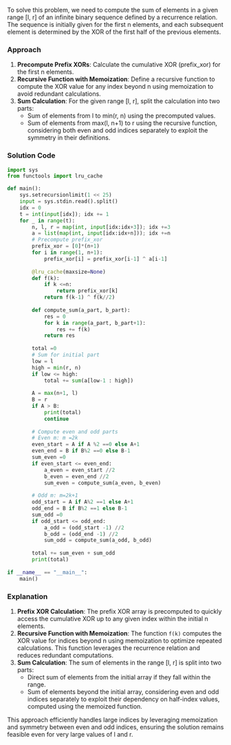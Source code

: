 To solve this problem, we need to compute the sum of elements in a given range [l, r] of an infinite binary sequence defined by a recurrence relation. The sequence is initially given for the first n elements, and each subsequent element is determined by the XOR of the first half of the previous elements.

### Approach
1. **Precompute Prefix XORs**: Calculate the cumulative XOR (prefix_xor) for the first n elements.
2. **Recursive Function with Memoization**: Define a recursive function to compute the XOR value for any index beyond n using memoization to avoid redundant calculations.
3. **Sum Calculation**: For the given range [l, r], split the calculation into two parts:
   - Sum of elements from l to min(r, n) using the precomputed values.
   - Sum of elements from max(l, n+1) to r using the recursive function, considering both even and odd indices separately to exploit the symmetry in their definitions.

### Solution Code
```python
import sys
from functools import lru_cache

def main():
    sys.setrecursionlimit(1 << 25)
    input = sys.stdin.read().split()
    idx = 0
    t = int(input[idx]); idx += 1
    for _ in range(t):
        n, l, r = map(int, input[idx:idx+3]); idx +=3
        a = list(map(int, input[idx:idx+n])); idx +=n
        # Precompute prefix_xor
        prefix_xor = [0]*(n+1)
        for i in range(1, n+1):
            prefix_xor[i] = prefix_xor[i-1] ^ a[i-1]
        
        @lru_cache(maxsize=None)
        def f(k):
            if k <=n:
                return prefix_xor[k]
            return f(k-1) ^ f(k//2)
        
        def compute_sum(a_part, b_part):
            res = 0
            for k in range(a_part, b_part+1):
                res += f(k)
            return res
        
        total =0
        # Sum for initial part
        low = l
        high = min(r, n)
        if low <= high:
            total += sum(a[low-1 : high])
        
        A = max(n+1, l)
        B = r
        if A > B:
            print(total)
            continue
        
        # Compute even and odd parts
        # Even m: m =2k
        even_start = A if A %2 ==0 else A+1
        even_end = B if B%2 ==0 else B-1
        sum_even =0
        if even_start <= even_end:
            a_even = even_start //2
            b_even = even_end //2
            sum_even = compute_sum(a_even, b_even)
        
        # Odd m: m=2k+1
        odd_start = A if A%2 ==1 else A+1
        odd_end = B if B%2 ==1 else B-1
        sum_odd =0
        if odd_start <= odd_end:
            a_odd = (odd_start -1) //2
            b_odd = (odd_end -1) //2
            sum_odd = compute_sum(a_odd, b_odd)
        
        total += sum_even + sum_odd
        print(total)
        
if __name__ == "__main__":
    main()
```

### Explanation
1. **Prefix XOR Calculation**: The prefix XOR array is precomputed to quickly access the cumulative XOR up to any given index within the initial n elements.
2. **Recursive Function with Memoization**: The function `f(k)` computes the XOR value for indices beyond n using memoization to optimize repeated calculations. This function leverages the recurrence relation and reduces redundant computations.
3. **Sum Calculation**: The sum of elements in the range [l, r] is split into two parts:
   - Direct sum of elements from the initial array if they fall within the range.
   - Sum of elements beyond the initial array, considering even and odd indices separately to exploit their dependency on half-index values, computed using the memoized function.

This approach efficiently handles large indices by leveraging memoization and symmetry between even and odd indices, ensuring the solution remains feasible even for very large values of l and r.